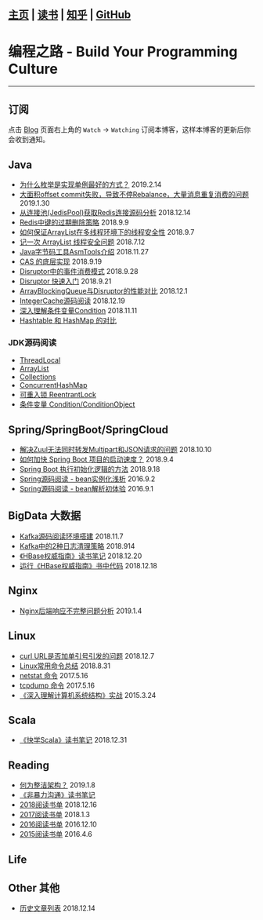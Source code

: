 [主页](http://vonzhou.com)  | [读书](https://github.com/vonzhou/readings)  | [知乎](https://www.zhihu.com/people/vonzhou) | [GitHub](https://github.com/vonzhou)
---
# 编程之路 - Build Your Programming Culture
---

## 订阅

点击 [Blog](https://github.com/vonzhou/Blog) 页面右上角的 `Watch` ->  `Watching` 订阅本博客，这样本博客的更新后你会收到通知。



## Java

* [为什么枚举是实现单例最好的方式？](https://github.com/vonzhou/learning-java/blob/master/src/lang/enumsingleton/Enum.md)  2019.2.14
* [大面积offset commit失败，导致不停Rebalance，大量消息重复消费的问题](https://github.com/vonzhou/learning-java/blob/master/src/framework/kafka/rebalancejitter/README.md) 2019.1.30
* [从连接池(JedisPool)获取Redis连接源码分析](https://github.com/vonzhou/learning-java/tree/master/src/framework/redis/jedispoolget) 2018.12.14
* [Redis中键的过期删除策略](https://github.com/vonzhou/learning-java/blob/master/src/framework/redis/redisexpire/) 2018.9.9
* [如何保证ArrayList在多线程环境下的线程安全性](https://github.com/vonzhou/learning-java/tree/master/src/collection/arraylistthreadsafe2) 2018.9.7
* [记一次 ArrayList 线程安全问题](https://github.com/vonzhou/learning-java/tree/master/src/collection/arraylistthreadsafe) 2018.7.12
* [Java字节码工具AsmTools介绍](https://github.com/vonzhou/learning-java/tree/master/src/framework/asmtools) 2018.11.27
* [CAS 的底层实现](https://github.com/vonzhou/learning-java/tree/master/src/concurrent/cas) 2018.9.19
* [Disruptor中的事件消费模式](https://github.com/vonzhou/learning-java/tree/master/src/framework/disruptor)  2018.9.28
* [Disruptor 快速入门](https://github.com/vonzhou/learning-java/blob/master/src/framework/disruptor/DisruptorHello.md)  2018.9.21
* [ArrayBlockingQueue与Disruptor的性能对比](https://github.com/vonzhou/learning-java/tree/master/src/framework/disruptor/threadpoolvsdisruptor)   2018.12.1
* [IntegerCache源码阅读](https://github.com/vonzhou/learning-java/blob/master/src/lang/IntegerCache.md) 2018.12.19
* [深入理解条件变量Condition](https://github.com/vonzhou/learning-java/blob/master/src/concurrent/%E6%B7%B1%E5%85%A5%E7%90%86%E8%A7%A3%E6%9D%A1%E4%BB%B6%E5%8F%98%E9%87%8FCondition.md) 2018.11.11
* [Hashtable 和 HashMap 的对比](https://github.com/vonzhou/learning-java/blob/master/src/collection/HashtableVsHashMap.md)


### JDK源码阅读

* [ThreadLocal](https://github.com/vonzhou/learning-java/blob/master/src/lang/ThreadLocal.md)
* [ArrayList](https://github.com/vonzhou/learning-java/blob/master/src/collection/ArrayList.md)
* [Collections](https://github.com/vonzhou/learning-java/blob/master/src/collection/Collections.md)
* [ConcurrentHashMap](https://github.com/vonzhou/learning-java/blob/master/src/collection/ConcurrentHashMap.md)
* [可重入锁 ReentrantLock](https://github.com/vonzhou/learning-java/blob/master/src/concurrent/ReentrantLock.md)  
* [条件变量 Condition/ConditionObject](https://github.com/vonzhou/learning-java/blob/master/src/concurrent/%E6%B7%B1%E5%85%A5%E7%90%86%E8%A7%A3%E6%9D%A1%E4%BB%B6%E5%8F%98%E9%87%8FCondition.md#condition-%E5%AE%9E%E7%8E%B0%E5%88%86%E6%9E%90)


## Spring/SpringBoot/SpringCloud

* [解决Zuul无法同时转发Multipart和JSON请求的问题](https://github.com/vonzhou/Blog/blob/master/Contents/Spring/zuul-forward-multipart-and-json.md)  2018.10.10
* [如何加快 Spring Boot 项目的启动速度？](https://github.com/vonzhou/Blog/blob/master/Contents/Spring/spring-boot-speedup.md) 2018.9.4
* [Spring Boot 执行初始化逻辑的方法](https://github.com/vonzhou/spring-boot-examples/tree/master/spring-boot-init-method)  2018.9.18
* [Spring源码阅读 - bean实例化浅析](https://github.com/vonzhou/learning-spring/blob/master/sourcereading/bean%E5%AE%9E%E4%BE%8B%E5%8C%96%E6%B5%85%E6%9E%90.md) 2016.9.2
* [Spring源码阅读 - bean解析初体验](https://github.com/vonzhou/learning-spring/blob/master/sourcereading/bean%E8%A7%A3%E6%9E%90%E5%88%9D%E4%BD%93%E9%AA%8C.md)  2016.9.1


## BigData 大数据

* [Kafka源码阅读环境搭建](https://github.com/vonzhou/Blog/blob/master/Contents/BigData/kafka-source-begin.md)  2018.11.7
* [Kafka中的2种日志清理策略](https://github.com/vonzhou/Blog/blob/master/Contents/BigData/kafka-cleanup-policy.md) 2018.914
* [《HBase权威指南》读书笔记](https://github.com/vonzhou/Blog/blob/master/Contents/BigData/hbase-definitive.md) 2018.12.20
* [运行《HBase权威指南》书中代码](https://github.com/vonzhou/hbase-book#%E8%BF%90%E8%A1%8Chbase%E6%9D%83%E5%A8%81%E6%8C%87%E5%8D%97%E4%B9%A6%E4%B8%AD%E4%BB%A3%E7%A0%81) 2018.12.18

## Nginx

* [Nginx后端响应不完整问题分析](https://github.com/vonzhou/Blog/blob/master/Contents/Nginx/nginx-temp-file.md)  2019.1.4

## Linux

* [curl URL是否加单引号引发的问题](https://github.com/vonzhou/Blog/blob/master/Contents/Linux/curl/singlequote/curl-single-quote.md) 2018.12.7
* [Linux常用命令总结](https://github.com/vonzhou/Blog/blob/master/Contents/Linux/linux-commands.md)   2018.8.31
* [netstat 命令](https://github.com/vonzhou/Blog/tree/master/Contents/Linux/netstat)  2017.5.16
* [tcpdump 命令](https://github.com/vonzhou/Blog/tree/master/Contents/Linux/tcpdump)  2017.5.16
* [《深入理解计算机系统结构》实战](https://github.com/vonzhou/CSAPP)   2015.3.24


## Scala

* [《快学Scala》读书笔记](https://github.com/vonzhou/ScalaImpatient#%E5%BF%AB%E5%AD%A6scala%E8%AF%BB%E4%B9%A6%E7%AC%94%E8%AE%B0)  2018.12.31

## Reading

* [何为整洁架构？](https://github.com/vonzhou/Blog/blob/master/Contents/Reading/cleanarch/clean-arch.md) 2019.1.8
* [《非暴力沟通》读书笔记](https://github.com/vonzhou/Blog/blob/master/Contents/Reading/nonviolent-communication.md)
* [2018阅读书单](https://github.com/vonzhou/Blog/blob/master/Contents/Reading/2018-read-book.md)  2018.12.16
* [2017阅读书单](https://github.com/vonzhou/Blog/blob/master/Contents/Reading/2017-read-book.md) 2018.1.3
* [2016阅读书单](https://github.com/vonzhou/Blog/blob/master/Contents/Reading/2016-read-book.md) 2016.12.10
* [2015阅读书单](https://github.com/vonzhou/Blog/blob/master/Contents/Reading/2015%E9%98%85%E8%AF%BB%E4%B9%A6%E5%8D%95.md)  2016.4.6



## Life

## Other 其他

* [历史文章列表](https://github.com/vonzhou/Blog/blob/master/Contents/Other/history-blogs.md)  2018.12.14








